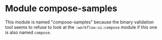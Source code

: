 # Module compose-samples

This module is named "compose-samples" because the binary validation tool seems to refuse to look
at the `:workflow-ui:compose` module if this one is also named `compose`.
